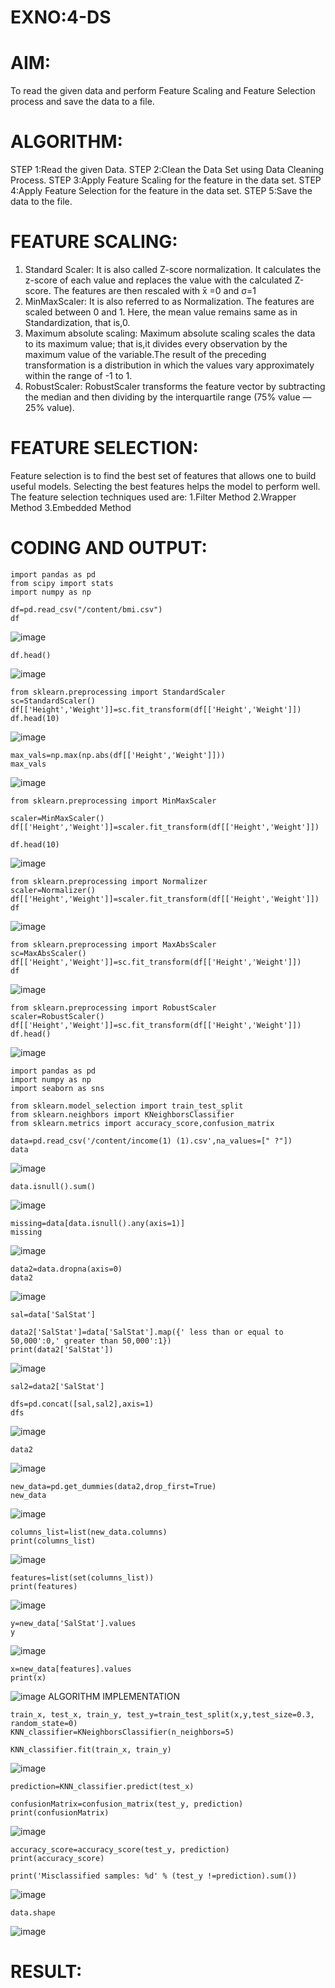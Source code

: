 # EXNO:4-DS
# AIM:
To read the given data and perform Feature Scaling and Feature Selection process and save the
data to a file.

# ALGORITHM:
STEP 1:Read the given Data.
STEP 2:Clean the Data Set using Data Cleaning Process.
STEP 3:Apply Feature Scaling for the feature in the data set.
STEP 4:Apply Feature Selection for the feature in the data set.
STEP 5:Save the data to the file.

# FEATURE SCALING:
1. Standard Scaler: It is also called Z-score normalization. It calculates the z-score of each value and replaces the value with the calculated Z-score. The features are then rescaled with x̄ =0 and σ=1
2. MinMaxScaler: It is also referred to as Normalization. The features are scaled between 0 and 1. Here, the mean value remains same as in Standardization, that is,0.
3. Maximum absolute scaling: Maximum absolute scaling scales the data to its maximum value; that is,it divides every observation by the maximum value of the variable.The result of the preceding transformation is a distribution in which the values vary approximately within the range of -1 to 1.
4. RobustScaler: RobustScaler transforms the feature vector by subtracting the median and then dividing by the interquartile range (75% value — 25% value).

# FEATURE SELECTION:
Feature selection is to find the best set of features that allows one to build useful models. Selecting the best features helps the model to perform well.
The feature selection techniques used are:
1.Filter Method
2.Wrapper Method
3.Embedded Method

# CODING AND OUTPUT:
```
import pandas as pd
from scipy import stats
import numpy as np
```
```
df=pd.read_csv("/content/bmi.csv")
df
```
![image](https://github.com/user-attachments/assets/ac49ac9d-8b6c-482d-baf6-6b52b1a87a32)
```
df.head()
```
![image](https://github.com/user-attachments/assets/aabc4abb-f526-4e58-a2b7-216bc0f72f30)
```
from sklearn.preprocessing import StandardScaler
sc=StandardScaler()
df[['Height','Weight']]=sc.fit_transform(df[['Height','Weight']])
df.head(10)
```
![image](https://github.com/user-attachments/assets/8efd4adf-e3b3-4a79-8b59-0e00d5507856)
```
max_vals=np.max(np.abs(df[['Height','Weight']]))
max_vals
```
![image](https://github.com/user-attachments/assets/a3f035ec-4188-4a7a-9bb1-16f29b54fb69)
```
from sklearn.preprocessing import MinMaxScaler
```
```
scaler=MinMaxScaler()
df[['Height','Weight']]=scaler.fit_transform(df[['Height','Weight']])
```
```
df.head(10)
```
![image](https://github.com/user-attachments/assets/9d177a13-f07a-4d39-85f4-8d69b4810851)
```
from sklearn.preprocessing import Normalizer
scaler=Normalizer()
df[['Height','Weight']]=scaler.fit_transform(df[['Height','Weight']])
df
```
![image](https://github.com/user-attachments/assets/8b83700c-9d04-458a-803b-273079d16656)
```
from sklearn.preprocessing import MaxAbsScaler
sc=MaxAbsScaler()
df[['Height','Weight']]=sc.fit_transform(df[['Height','Weight']])
df
```
![image](https://github.com/user-attachments/assets/7c9fc9ab-faaa-4400-aba1-f687447cfeec)
```
from sklearn.preprocessing import RobustScaler
scaler=RobustScaler()
df[['Height','Weight']]=sc.fit_transform(df[['Height','Weight']])
df.head()
```
![image](https://github.com/user-attachments/assets/eac6c0b4-5925-4fc4-895d-a025ab7b2109)
```
import pandas as pd
import numpy as np
import seaborn as sns
```
```
from sklearn.model_selection import train_test_split
from sklearn.neighbors import KNeighborsClassifier
from sklearn.metrics import accuracy_score,confusion_matrix
```
```
data=pd.read_csv('/content/income(1) (1).csv',na_values=[" ?"])
data
```
![image](https://github.com/user-attachments/assets/db87ed08-8ba8-4776-a0f1-a06d689a67fb)
```
data.isnull().sum()
```
![image](https://github.com/user-attachments/assets/c81ca1c9-70d4-47b7-834b-2bca0ff66095)
```
missing=data[data.isnull().any(axis=1)]
missing
```
![image](https://github.com/user-attachments/assets/88f8551d-b2d6-41eb-9391-bc157256f883)
```
data2=data.dropna(axis=0)
data2
```
![image](https://github.com/user-attachments/assets/13c081d4-1338-48df-8353-fc5e579b0948)
```
sal=data['SalStat']
```
```
data2['SalStat']=data['SalStat'].map({' less than or equal to 50,000':0,' greater than 50,000':1})
print(data2['SalStat'])
```
![image](https://github.com/user-attachments/assets/7eba186e-0379-46fb-a2ce-b954fb9cf011)
```
sal2=data2['SalStat']
```
```
dfs=pd.concat([sal,sal2],axis=1)
dfs
```
![image](https://github.com/user-attachments/assets/b4911fde-3b57-404b-ad0d-413bf015e857)
```
data2
```
![image](https://github.com/user-attachments/assets/418ec259-4f69-49fb-b89d-327736f50f5c)
```
new_data=pd.get_dummies(data2,drop_first=True)
new_data
```
![image](https://github.com/user-attachments/assets/423492da-00cb-46f5-bc75-3fa0d8b84bfc)
```
columns_list=list(new_data.columns)
print(columns_list)
```
![image](https://github.com/user-attachments/assets/f926dc7a-74ec-48c3-a841-acfe762c047a)
```
features=list(set(columns_list))
print(features)
```
![image](https://github.com/user-attachments/assets/2824bfac-2d56-4864-8b23-c17e2212ed2a)
```
y=new_data['SalStat'].values
y
```
![image](https://github.com/user-attachments/assets/9284e4b8-d895-41cb-8a07-6c67b3af3250)
```
x=new_data[features].values
print(x)
```
![image](https://github.com/user-attachments/assets/5f8162e8-e853-4b55-8c72-5b6bc224ca9c)
ALGORITHM IMPLEMENTATION
```
train_x, test_x, train_y, test_y=train_test_split(x,y,test_size=0.3, random_state=0)
KNN_classifier=KNeighborsClassifier(n_neighbors=5)
```
```
KNN_classifier.fit(train_x, train_y)
```
![image](https://github.com/user-attachments/assets/c694772e-2c62-4227-8cea-4f78ce39ed0d)
```
prediction=KNN_classifier.predict(test_x)
```
```
confusionMatrix=confusion_matrix(test_y, prediction)
print(confusionMatrix)
```
![image](https://github.com/user-attachments/assets/0a7b1542-0ccd-49b2-9f5f-15ea179f0930)
```
accuracy_score=accuracy_score(test_y, prediction)
print(accuracy_score)
```
```
print('Misclassified samples: %d' % (test_y !=prediction).sum())
```
![image](https://github.com/user-attachments/assets/0513ff7f-d6c9-4f0e-b6f6-bb54c556b706)
```
data.shape
```
![image](https://github.com/user-attachments/assets/645a9c80-dba1-4910-8d1d-a1621f97ae16)

# RESULT:

